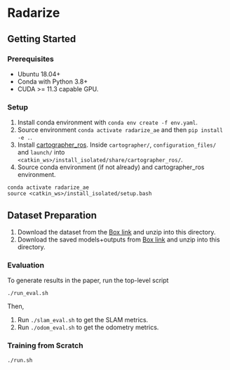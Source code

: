 # Radarize

## Getting Started

### Prerequisites

- Ubuntu 18.04+ 
- Conda with Python 3.8+
- CUDA >= 11.3 capable GPU.

### Setup

1. Install conda environment with  ```conda env create -f env.yaml```.
2. Source environment ```conda activate radarize_ae``` and then ```pip install -e .```.
3. Install [cartographer_ros](https://google-cartographer-ros.readthedocs.io/en/latest/compilation.html). Inside ```cartographer/```, ```configuration_files/``` and ```launch/``` into ```<catkin_ws>/install_isolated/share/cartographer_ros/```.
5. Source conda environment (if not already) and cartographer_ros environment.
```shell script
conda activate radarize_ae
source <catkin_ws>/install_isolated/setup.bash
```

## Dataset Preparation

1. Download the dataset from the [Box link]() and unzip into this directory.
2. Download the saved models+outputs from [Box link]() and unzip into this directory.

### Evaluation

To generate results in the paper, run the top-level script
```shell script
./run_eval.sh 
```
Then,
1. Run ```./slam_eval.sh``` to get the SLAM metrics.
2. Run ```./odom_eval.sh``` to get the odometry metrics.

### Training from Scratch

```shell script
./run.sh 
```

